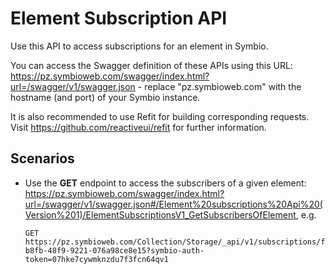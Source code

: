 # Element Subscription API

Use this API to access subscriptions for an element in Symbio.

You can access the Swagger definition of these APIs using this URL: https://pz.symbioweb.com/swagger/index.html?url=/swagger/v1/swagger.json - replace "pz.symbioweb.com" with the hostname (and port) of your Symbio instance.

It is also recommended to use Refit for building corresponding requests. Visit https://github.com/reactiveui/refit for further information.

## Scenarios

- Use the **GET** endpoint to access the subscribers of a given element: https://pz.symbioweb.com/swagger/index.html?url=/swagger/v1/swagger.json#/Element%20subscriptions%20Api%20(Version%201)/ElementSubscriptionsV1_GetSubscribersOfElement, e.g.
  ```
  GET https://pz.symbioweb.com/Collection/Storage/_api/v1/subscriptions/f4bacd71-b8fb-48f9-9221-076a98ce8e15?symbio-auth-token=07hke7cywmknzdu7f3fcn64qv1
  ```
